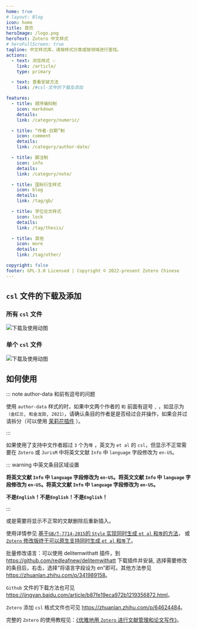 ```yaml
---
home: true
# layout: Blog
icon: home
title: 首页
heroImage: /logo.png
heroText: Zotero 中文样式
# heroFullScreen: true
tagline: 中文样式库，请按样式分类或按领域进行查找。
actions:
  - text: 浏览样式 💡
    link: /article/
    type: primary

  - text: 查看安装方法
    link: /#csl-文件的下载及添加

features:
  - title: 顺序编码制
    icon: markdown
    details: 
    link: /category/numeric/

  - title: “作者-日期”制
    icon: comment
    details: 
    link: /category/author-date/

  - title: 脚注制
    icon: info
    details: 
    link: /category/note/

  - title: 国标衍生样式
    icon: blog
    details: 
    link: /tag/gb/

  - title: 学位论文样式
    icon: lock
    details: 
    link: /tag/thesis/

  - title: 其他
    icon: more
    details: 
    link: /tag/other/

copyright: false
footer: GPL-3.0 Licensed | Copyright © 2022-present Zotero Chinese
---
```


## `csl` 文件的下载及添加

### 所有 `csl` 文件

![下载及使用动图](./guide/assets/download-csl.gif)

### 单个 `csl` 文件

![下载及使用动图](./guide/assets/download-s-csl.gif)

## 如何使用

::: note author-data 和前有逗号的问题

使用 `author-data` 样式的时，如果中文两个作者的 `和` 前面有逗号 `,` ，如显示为`（金红兰, 和金龙勋, 2021）`，请确认条目的作者是是否经过合并操作，如果合并过请拆分（可以使用 [茉莉花插件](https://github.com/l0o0/jasminum) ）。

:::

如果使用了支持中文作者超过 `3` 个为`等` ，英文为 `et al` 的 `csl`，但显示不正常需要在 `Zotero` 或 `JurisM` 中将英文文献 `Info` 中 `language` 字段修改为 `en-US`。

::: warning 中英文条目区域设置

**将英文文献 `Info` 中 `language` 字段修改为 `en-US`。将英文文献 `Info` 中 `language` 字段修改为 `en-US`。将英文文献 `Info` 中 `language` 字段修改为 `en-US`。**

**不是`English`！不是`English`！不是`English`！**

:::

或是需要将显示不正常的文献删除后重新插入。

使用详情参见 [基于`GB/T-7714-2015`的 `Style` 实现同时生成 `et al` 和`等`的方法](https://zhuanlan.zhihu.com/p/320253145)，
或 [`Zotero` 修改版终于可以原生支持同时生成 `et al` 和`等`了](https://zhuanlan.zhihu.com/p/314928204)。

批量修改语言：可以使用 delitemwithatt 插件，到 <https://github.com/redleafnew/delitemwithatt> 下载插件并安装,
选择需要修改的条目后，右击，选择“将语言字段设为 en”即可。其他方法参见 <https://zhuanlan.zhihu.com/p/341989158>。

`Github` 文件的下载方法也可见 <https://jingyan.baidu.com/article/b87fe19eca972b1219356872.html>。

`Zotero` 添加 `csl` 格式文件也可见 <https://zhuanlan.zhihu.com/p/64624484>。

完整的 `Zotero` 的使用教程见：[《优雅地用 `Zotero` 进行文献管理和论文写作》](https://github.com/redleafnew/Zotero_introduction/releases)。
